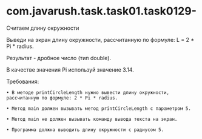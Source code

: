 # com.javarush.task.task01.task0129-
Считаем длину окружности

Выведи на экран длину окружности, рассчитанную по формуле: L = 2 * Pi * radius.

Результат - дробное число (тип double).

В качестве значения Pi используй значение 3.14.

Требования:

    • В методе printCircleLength нужно вывести длину окружности, рассчитанную по формуле: 2 * Pi * radius.
    
    • Метод main должен вызывать метод printCircleLength с параметром 5.
    
    • Метод main не должен вызывать команду вывода текста на экран.
   
    • Программа должна выводить длину окружности с радиусом 5.
